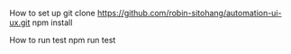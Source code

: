 How to set up
git clone https://github.com/robin-sitohang/automation-ui-ux.git
npm install

How to run test
npm run test
